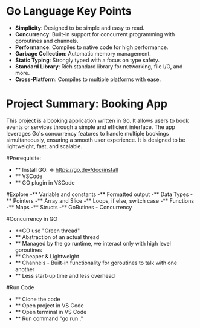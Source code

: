 # Go Language Key Points
- **Simplicity**: Designed to be simple and easy to read.
- **Concurrency**: Built-in support for concurrent programming with goroutines and channels.
- **Performance**: Compiles to native code for high performance.
- **Garbage Collection**: Automatic memory management.
- **Static Typing**: Strongly typed with a focus on type safety.
- **Standard Library**: Rich standard library for networking, file I/O, and more.
- **Cross-Platform**: Compiles to multiple platforms with ease.

# Project Summary: Booking App
This project is a booking application written in Go. It allows users to book events or services through a simple and efficient interface. The app leverages Go's concurrency features to handle multiple bookings simultaneously, ensuring a smooth user experience. It is designed to be lightweight, fast, and scalable.

#Prerequisite:
- ** Install GO.      => https://go.dev/doc/install
- ** VSCode
- ** GO plugin in VSCode

#Explore
-** Variable and constants
-** Formatted output
-** Data Types
-** Pointers
-** Array and Slice
-** Loops, if else, switch case
-** Functions
-** Maps
-** Structs
-** GoRutines - Concurrency

#Concurrency in GO
- **GO use "Green thread"
- ** Abstraction of an actual thread
- ** Managed by the go runtime, we interact only with high level goroutines
- ** Cheaper & Lightweight
- ** Channels - Built-in functionality for goroutines to talk with one another
- ** Less start-up time and less overhead

#Run Code
- ** Clone the code
- ** Open project in VS Code
- ** Open terminal in VS Code
- ** Run command "go run ."

